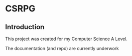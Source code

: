# CSRPG

## Introduction

This project was created for my Computer Science A Level.

The documentation (and repo) are currently underwork
